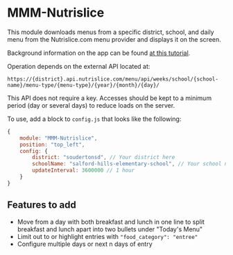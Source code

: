 # MMM-Nutrislice

This module downloads menus from a specific district, school, and daily menu from the Nutrislice.com menu provider and displays it on the screen.

Background information on the app can be found [at this tutorial](https://vees.net/).

Operation depends on the external API located at:

`https://{district}.api.nutrislice.com/menu/api/weeks/school/{school-name}/menu-type/{menu-type}/{year}/{month}/{day}/`

This API does not require a key. Accesses should be kept to a minimum period (day or several days) to reduce loads on the server.

To use, add a block to `config.js` that looks like the following:

```javascript
{
    module: "MMM-Nutrislice",
    position: "top_left",
    config: {
        district: "soudertonsd", // Your district here
        schoolName: "salford-hills-elementary-school", // Your school name here
        updateInterval: 3600000 // 1 hour
    }
}

```

## Features to add

- Move from a day with both breakfast and lunch in one line to split breakfast and lunch apart into two bullets under "Today's Menu"
- Limit out to or highlight entries with `"food_category": "entree"` 
- Configure multiple days or next n days of entry